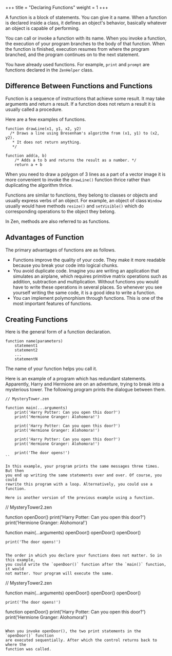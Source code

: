 +++
title = "Declaring Functions"
weight = 1
+++

A function is a block of statements. You can give it a name. When a function is
declared inside a class, it defines an object's behavior, basically whatever an
object is capable of performing.

You can call or invoke a function with its name. When you invoke a function, the
execution of your program branches to the body of that function. When the function
is finished, execution resumes from where the program branched, and the program
continues on to the next statement.

You have already used functions. For example, `print` and `prompt` are
functions declared in the `ZenHelper` class.

## Difference Between Functions and Functions

Function is a sequence of instructions that achieve some result. It may take
arguments and return a result. If a function does not return a result it is
usually called a procedure.

Here are a few examples of functions.
```
function drawLine(x1, y1, x2, y2)
  /* Draws a line using Bresenham's algorithm from (x1, y1) to (x2, y2).
   * It does not return anything.
   */

function add(a, b)
    /* Adds a to b and returns the result as a number. */
    return a + b
```

When you need to draw a polygon of 3 lines as a part of a vector image it is
more convenient to invoke the `drawLine()` function thrice rather than duplicating
the algorithm thrice.

Functions are similar to functions, they belong to classes or objects and usually
express verbs of an object. For example, an object of class `Window` usually
would have methods `resize()` and `setVisible()` which do corresponding operations
to the object they belong.

In Zen, methods are also referred to as functions.

## Advantages of Function

The primary advantages of functions are as follows.
 * Functions improve the quality of your code. They make it more readable because
   you break your code into logical chunks.
 * You avoid duplicate code. Imagine you are writing an application that simulates
   an airplane, which requires primitive matrix operations such as addition,
   subtraction and multiplication. Without functions you would have to write these
   operations in several places. So whenever you see yourself writing the same
   code, it is a good idea to write a function.
 * You can implement polymorphism through functions. This is one of the most
   important features of functions.

## Creating Functions

Here is the general form of a function declaration.

```
function name(parameters)
    statement1
    statement2
    ...
    statementN
```

The name of your function helps you call it.

Here is an example of a program which has redundant statements. Apparently,
Harry and Hermione are on an adventure, trying to break into a mysterious tower.
The following program prints the dialogue between them.

```
// MysteryTower.zen

function main(...arguments)
    print('Harry Potter: Can you open this door?')
    print('Hermione Granger: Alohomora!')

    print('Harry Potter: Can you open this door?')
    print('Hermione Granger: Alohomora!')

    print('Harry Potter: Can you open this door?')
    print('Hermione Granger: Alohomora!')

    print('The door opens!')
``

In this example, your program prints the same messages three times. But then
you end up writing the same statements over and over. Of course, you could
rewrite this program with a loop. Alternatively, you could use a function.

Here is another version of the previous example using a function.

```
// MysteryTower2.zen

function openDoor()
    print('Harry Potter: Can you open this door?')
    print('Hermione Granger: Alohomora!')

function main(...arguments)
    openDoor()
    openDoor()
    openDoor()

    print('The door opens!')
```

The order in which you declare your functions does not matter. So in this example,
you could write the `openDoor()` function after the `main()` function, it would
not matter. Your program will execute the same.

```
// MysteryTower2.zen

function main(...arguments)
    openDoor()
    openDoor()
    openDoor()

    print('The door opens!')

function openDoor()
    print('Harry Potter: Can you open this door?')
    print('Hermione Granger: Alohomora!')
```

When you invoke openDoor(), the two print statements in the `openDoor()` function
are executed sequentially. After which the control returns back to where the
function was called.